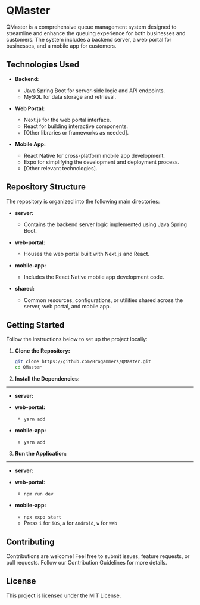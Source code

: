 # QMaster

QMaster is a comprehensive queue management system designed to streamline and enhance the queuing experience for both businesses and customers. The system includes a backend server, a web portal for businesses, and a mobile app for customers.

## Technologies Used

- **Backend:**
  - Java Spring Boot for server-side logic and API endpoints.
  - MySQL for data storage and retrieval.

- **Web Portal:**
  - Next.js for the web portal interface.
  - React for building interactive components.
  - [Other libraries or frameworks as needed].

- **Mobile App:**
  - React Native for cross-platform mobile app development.
  - Expo for simplifying the development and deployment process.
  - [Other relevant technologies].

## Repository Structure

The repository is organized into the following main directories:

- **server:**
  - Contains the backend server logic implemented using Java Spring Boot.

- **web-portal:**
  - Houses the web portal built with Next.js and React.

- **mobile-app:**
  - Includes the React Native mobile app development code.

- **shared:**
  - Common resources, configurations, or utilities shared across the server, web portal, and mobile app.

## Getting Started

Follow the instructions below to set up the project locally:

1. **Clone the Repository:**
   ```bash
   git clone https://github.com/Brogammers/QMaster.git
   cd QMaster

2. **Install the Dependencies:**
---

- **server:**

- **web-portal:**
  - `yarn add`

- **mobile-app:**
  - `yarn add`

3. **Run the Application:**
---

- **server:**

- **web-portal:**
  - `npm run dev`

- **mobile-app:**
  - `npx expo start`
  - Press `i` for `iOS`, `a` for `Android`, `w` for `Web`

## Contributing

Contributions are welcome! Feel free to submit issues, feature requests, or pull requests. Follow our Contribution Guidelines for more details.

## License

This project is licensed under the MIT License.